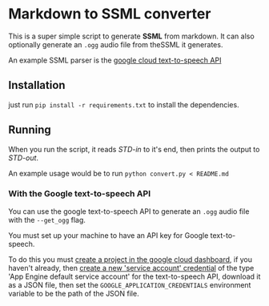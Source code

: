 # Markdown to SSML converter

This is a super simple script to generate **SSML** from markdown. It can also optionally generate an `.ogg` audio file from theSSML it generates.

An example SSML parser is the [google cloud text-to-speech API](https://cloud.google.com/text-to-speech/)

## Installation

just run `pip install -r requirements.txt` to install the dependencies.

## Running

When you run the script, it reads *STD-in* to it's end, then prints the output to *STD-out*.

An example usage would be to run `python convert.py < README.md`

### With the Google text-to-speech API

You can use the google text-to-speech API to generate an `.ogg` audio file with the `--get_ogg` flag.

You must set up your machine to have an API key for Google text-to-speech.

To do this you must [create a project in the google cloud dashboard](https://console.cloud.google.com/projectcreate), if you haven't already, then [create a new 'service account' credential](https://console.cloud.google.com/apis/credentials) of the type 'App Engine default service account' for the text-to-speech API, download it as a JSON file, then set the `GOOGLE_APPLICATION_CREDENTIALS` environment variable to be the path of the JSON file.
